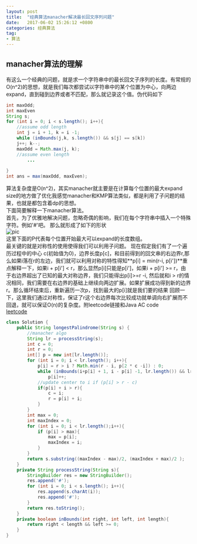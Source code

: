 ```yaml
---
layout: post
title:  "经典算法manacher解决最长回文序列问题"
date:   2017-06-02 15:26:12 +0800
categories: 经典算法
tag: 
- 算法
---
```

## manacher算法的理解
有这么一个经典的问题，就是求一个字符串中的最长回文子序列的长度。有常规的O(n^2)的思想，就是我们每次都尝试以字符串中的某个位置为中心，向两边expand，直到碰到边界或者不匹配，那么就记录这个值。伪代码如下
```java
int maxOdd;
int maxEven
String s;
for (int i = 0; i < s.length(); i++){
    //assume odd length
    int j = i + 1, k = i -1;
    while (inBounds(j,k, s.length()) && s[j] == s[k])
    j++; k--;
    maxOdd = Math.max(j, k);
    //assume even length
        ...
    
}
int ans = max(maxOdd, maxEven);
```
算法复杂度是O(n^2)，其实manacher就主要是在计算每个位置的最大expand size的地方做了优化我感觉manacher和KMP算法类似，都是利用了子问题的结果，也就是都包含着dp的思想。  
下面简要解释一下manacher算法。  
首先，为了优雅地解决问题，忽略奇偶的影响，我们在每个字符串中插入一个特殊字符。例如'#'吧。
那么就形成了如下的形状  
![pic](http://articles.leetcode.com/wp-content/uploads/2011/11/palindrome_table5.png)  
这里下面的P代表每个位置开始最大可以expand的长度数组。  
最关键的就是对称性的使用使得我们可以利用子问题。 
现在假定我们有了一个遍历过程中的中心 c(初始值为0)，边界长度p[c]，和目前得到的回文串的右边界r,那么如果i落在r的左边，我们就可以利用对称的特性得知**p[i] = min(r-i, p[i'])**重点解释一下，如果i + p[i'] < r，那么显然p[i]只能是p[i']，如果i + p[i'] >= r，由于右边界超出了已知的最大对称边界，我们只能得出p[i]>=r -i, 然后就和i > r的情况相同，我们需要在右边界的基础上继续向两边扩展。如果扩展成功得到新的边界r。那么循环结束后，重新遍历一次p，找到最大的p[i]就是我们要的结果
回顾一下，这里我们通过对称性，保证了r这个右边界每次比较成功就单调向右扩展而不回退，就可以保证O(n)的复杂度。附leetcode链接和Java AC code  
[leetcode](https://leetcode.com/problems/longest-palindromic-substring/description/)  
```java
class Solution {
    public String longestPalindrome(String s) {
        //manacher algo 
        String lr = processString(s);
        int c = 0;
        int r = 0;
        int[] p = new int[lr.length()];
        for (int i = 0; i < lr.length(); i++){
            p[i] = r > i ? Math.min(r - i, p[2 * c -i]) : 0;
            while (inBounds(i+p[i] + 1, i - p[i] -1, lr.length()) && lr.charAt(i + p[i] + 1) == lr.charAt(i - p[i] -1)) 
                p[i]++;
            //update center to i if (p[i] > r - c)
            if(p[i] + i > r){
                c = i;
                r = p[i] + i;
            }
        }
        int max = 0;
        int maxIndex = 0;
        for (int i = 0; i < lr.length();i++){
            if (p[i] > max){
                max = p[i];
                maxIndex = i;
            }
        }
        return s.substring((maxIndex - max)/2, (maxIndex + max)/2 );
    }
    private String processString(String s){
        StringBuilder res = new StringBuilder();
        res.append('#');
        for (int i = 0; i < s.length(); i++){
            res.append(s.charAt(i));
            res.append('#');
        }
        return res.toString();
    }
    private boolean inBounds(int right, int left, int length){
        return right < length && left >= 0;
    }
}
```